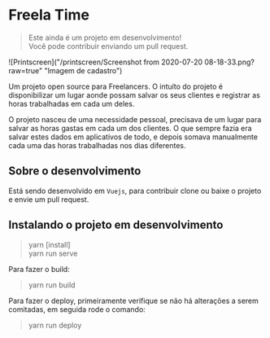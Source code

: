 # Freela Time

> Este ainda é um projeto em desenvolvimento! \
> Você pode contribuir enviando um pull request.

![Printscreen]("/printscreen/Screenshot from 2020-07-20 08-18-33.png?raw=true" "Imagem de cadastro")

Um projeto open source para Freelancers.
O intuíto do projeto é disponibilizar um lugar aonde possam salvar os seus clientes e registrar as horas trabalhadas em cada um deles.

O projeto nasceu de uma necessidade pessoal, precisava de um lugar para salvar as horas gastas em cada um dos clientes. O que sempre fazia era salvar estes dados em aplicativos de todo, e depois somava manualmente cada uma das horas trabalhadas nos dias diferentes.

## Sobre o desenvolvimento

Está sendo desenvolvido em `Vuejs`, para contribuir clone ou baixe o projeto e envie um pull request.

## Instalando o projeto em desenvolvimento

> yarn [install]\
> yarn run serve

Para fazer o build:

> yarn run build

Para fazer o deploy, primeiramente verifique se não há 
alterações a serem comitadas, em seguida rode o comando:

> yarn run deploy
